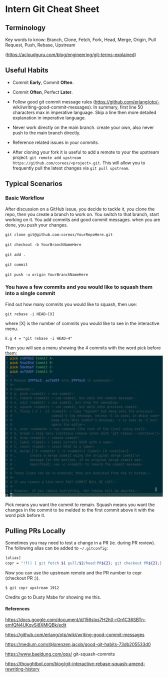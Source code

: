 # Intern Git Cheat Sheet #

## Terminology ##

Key words to know:
Branch, Clone, Fetch, Fork, Head, Merge, Origin, Pull Request, Push, Rebase, Upstream

(https://acloudguru.com/blog/engineering/git-terms-explained)



## Useful Habits ##
- Commit **Early**, Commit **Often**.

- Commit **Often**, Perfect **Later**.

- Follow good git commit message rules (https://github.com/erlang/otp/- wiki/writing-good-commit-messages). In summary, first line 50 characters max in imperative language. Skip a line then more detailed explanation in imperative language.

- Never work directly on the main branch. create your own, also never push to the main branch directly.

- Reference related issues in your commits.

- After cloning your fork it is useful to add a remote to your the upstream project: `git remote add upstream https://github.com/coreos/<project>.git`. This will allow you to frequently pull the latest changes via `git pull upstream`. 

## Typical Scenarios ##


### Basic Workflow ###

After discussion on a GitHub issue, you decide to tackle it, you clone the repo, then you create a branch to work on. You switch to that branch, start working on it. You add commits and good commit messages. when you are done, you push your changes.

```
git clone git@github.com:coreos/YourRepoHere.git

git checkout -b YourBranchNameHere

git add .

git commit

git push -u origin YourBranchNameHere
```

### You have a few commits and you would like to squash them into a single commit ###

Find out how many commits you would like to squash, then use:

```
git rebase -i HEAD~[X]
```

where [X] is the number of commits you would like to see in the interactive menu.

 ```
 E.g 4 = "git rebase -i HEAD~4"
 ```
Then you will see a menu showing the 4 commits with the word pick before them:
![Squash commits](https://raw.githubusercontent.com/mohelt/InternCheatSheets/main/images/rebase.webp)

Pick means you want the commit to remain. Squash means you want the changes in the commit to be melded to the first commit above it with the word pick before it.

## Pulling PRs Locally ##

Sometimes you may need to test a change in a PR (ie. during PR review). The following alias can be added to `~/.gitconfig`:

```bash
[alias]
copr = "!f() { git fetch $1 pull/$2/head:PR${2}; git checkout PR${2};}; f"
```
Now you can use the upstream remote and the PR number to copr (checkout PR :)).

```
$ git copr upstream 1912
```

Credits go to Dusty Mabe for showing me this.
#### References ####
https://docs.google.com/document/d/156sIos7H2h0-rOn1C36SBTn-emfQN4UKqvSi8XMlQBk/edit

https://github.com/erlang/otp/wiki/writing-good-commit-messages

https://medium.com/@lorenzen.jacob/good-git-habits-73db205533d0

https://www.baeldung.com/ops/
git-squash-commits

https://thoughtbot.com/blog/git-interactive-rebase-squash-amend-rewriting-history